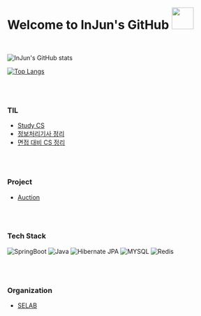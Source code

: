 <link href="./InJun2.css" rel="stylesheet" />

# Welcome to InJun's GitHub <img width="50px" height="50px" src="https://user-images.githubusercontent.com/50690859/181441396-c1ded5f5-a720-425b-b0bb-1fb58d9fb5f7.png"/> 

<br>
<!-- 참조 사이트 : https://github.com/anuraghazra/github-readme-stats -->

![InJun's GitHub stats](https://github-readme-stats.vercel.app/api?username=InJun2&show_icons=true&theme=radical) 

[![Top Langs](https://github-readme-stats.vercel.app/api/top-langs/?username=InJun2&layout=compact&exclude_repo=0up)](https://github.com/anuraghazra/github-readme-stats)

<br><br>

### TIL
- [Study CS](https://github.com/InJun2/TIL)
- [정보처리기사 정리](https://github.com/InJun2/TIL/blob/main/ETC/정보처리기사.md)
- [면접 대비 CS 정리](https://github.com/InJun2/TIL/blob/main/ETC/면접대비정리.md)

<br><br>

### Project

- [Auction](https://github.com/selab-hs/auction_project)

<br><br>

### Tech Stack 

<div align>
    <p>
      <img src="https://img.shields.io/badge/SpringBoot-%236DB33F.svg?style=for-the-badge&logo=Spring Boot&logoColor=white" alt="SpringBoot"/>
      <img src="https://img.shields.io/badge/java-%23ED8B00.svg?style=for-the-badge&logo=java&logoColor=white" alt="Java"/>
      <img src="https://img.shields.io/badge/Hibernate JPA-A6A9AA?style=for-the-badge&logo=Hibernate&logoColor=white" alt="Hibernate JPA"/>
      <img src="https://img.shields.io/badge/mysql-%2300f.svg?style=for-the-badge&logo=mysql&logoColor=white" alt="MYSQL"/>
      <img src="https://img.shields.io/badge/redis-%23DD0031.svg?style=for-the-badge&logo=redis&logoColor=white" alt="Redis"/>
    </p>
</div>

<br><br>

### Organization
- [SELAB](https://github.com/selab-hs)
